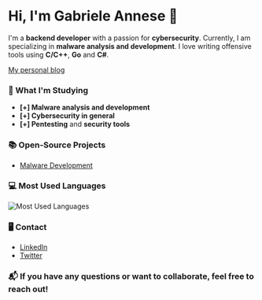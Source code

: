 # Hi, I'm Gabriele Annese 👋

I'm a **backend developer** with a passion for **cybersecurity**. Currently, I am specializing in **malware analysis and development**. I love writing offensive tools using **C/C++**, **Go** and **C#**.

[My personal blog](https://gabriele-annese.github.io/MalwareOpsBlog/About/about.html)

### 🧠 What I'm Studying
- **[+] Malware analysis and development**
- **[+] Cybersecurity in general**
- **[+] Pentesting** and **security tools**

### 📚 Open-Source Projects
- [Malware Development](https://github.com/gabriele-annese/Malware-Development)

### 💻 Most Used Languages
![Most Used Languages](https://github-readme-stats.vercel.app/api/top-langs/?username=gabriele-annese&layout=compact&theme=radical)

### 🖥️ Contact
- [LinkedIn](https://www.linkedin.com/in/gabriele-annese/)
- [Twitter](https://x.com/SystemError667)

### 📬 If you have any questions or want to collaborate, feel free to reach out!
